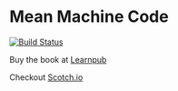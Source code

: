 # Mean Machine Code

[![Build Status](https://travis-ci.org/binoy14/Mean-Machine-Code.svg?branch=master)](https://travis-ci.org/binoy14/Mean-Machine-Code)

Buy the book at [Learnpub](https://leanpub.com/mean-machine)

Checkout [Scotch.io](www.scotch.io)
